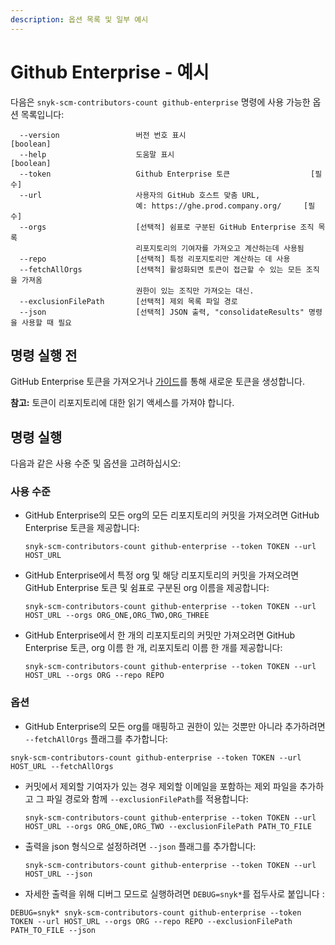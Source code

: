 ```yaml
---
description: 옵션 목록 및 일부 예시
---
```


# Github Enterprise - 예시

다음은 `snyk-scm-contributors-count github-enterprise` 명령에 사용 가능한 옵션 목록입니다:

```
  --version                 버전 번호 표시                         [boolean]
  --help                    도움말 표시                             [boolean]
  --token                   Github Enterprise 토큰                  [필수]
  --url                     사용자의 GitHub 호스트 맞춤 URL, 
                            예: https://ghe.prod.company.org/     [필수]
  --orgs                    [선택적] 쉼표로 구분된 GitHub Enterprise 조직 목록
                            리포지토리의 기여자를 가져오고 계산하는데 사용됨              
  --repo                    [선택적] 특정 리포지토리만 계산하는 데 사용
  --fetchAllOrgs            [선택적] 활성화되면 토큰이 접근할 수 있는 모든 조직을 가져옴
                            권한이 있는 조직만 가져오는 대신.
  --exclusionFilePath       [선택적] 제외 목록 파일 경로
  --json                    [선택적] JSON 출력, "consolidateResults" 명령을 사용할 때 필요
```

## **명령 실행 전**

GitHub Enterprise 토큰을 가져오거나 [가이드](https://docs.github.com/en/authentication/keeping-your-account-and-data-secure/creating-a-personal-access-token)를 통해 새로운 토큰을 생성합니다.

**참고:** 토큰이 리포지토리에 대한 읽기 액세스를 가져야 합니다.

## 명령 실행

다음과 같은 사용 수준 및 옵션을 고려하십시오:

### 사용 수준

*   GitHub Enterprise의 모든 org의 모든 리포지토리의 커밋을 가져오려면 GitHub Enterprise 토큰을 제공합니다:

    ```
    snyk-scm-contributors-count github-enterprise --token TOKEN --url HOST_URL
    ```
*   GitHub Enterprise에서 특정 org 및 해당 리포지토리의 커밋을 가져오려면 GitHub Enterprise 토큰 및 쉼표로 구분된 org 이름을 제공합니다:

    ```
    snyk-scm-contributors-count github-enterprise --token TOKEN --url HOST_URL --orgs ORG_ONE,ORG_TWO,ORG_THREE
    ```
*   GitHub Enterprise에서 한 개의 리포지토리의 커밋만 가져오려면 GitHub Enterprise 토큰, org 이름 한 개, 리포지토리 이름 한 개를 제공합니다:

    ```
    snyk-scm-contributors-count github-enterprise --token TOKEN --url HOST_URL --orgs ORG --repo REPO
    ```

### 옵션

* GitHub Enterprise의 모든 org를 매핑하고 권한이 있는 것뿐만 아니라 추가하려면 `--fetchAllOrgs` 플래그를 추가합니다:

```
snyk-scm-contributors-count github-enterprise --token TOKEN --url HOST_URL --fetchAllOrgs
```

*   커밋에서 제외할 기여자가 있는 경우 제외할 이메일을 포함하는 제외 파일을 추가하고 그 파일 경로와 함께 `--exclusionFilePath`를 적용합니다:

    ```
    snyk-scm-contributors-count github-enterprise --token TOKEN --url HOST_URL --orgs ORG_ONE,ORG_TWO --exclusionFilePath PATH_TO_FILE
    ```
*   출력을 json 형식으로 설정하려면 `--json` 플래그를 추가합니다:

    ```
    snyk-scm-contributors-count github-enterprise --token TOKEN --url HOST_URL --json
    ```
* 자세한 출력을 위해 디버그 모드로 실행하려면 `DEBUG=snyk*`를 접두사로 붙입니다 :

```
DEBUG=snyk* snyk-scm-contributors-count github-enterprise --token TOKEN --url HOST_URL --orgs ORG --repo REPO --exclusionFilePath PATH_TO_FILE --json
```